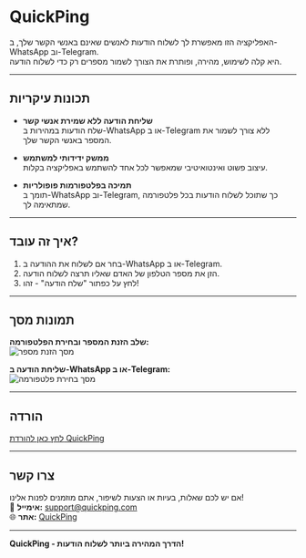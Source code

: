 # QuickPing  
האפליקציה הזו מאפשרת לך לשלוח הודעות לאנשים שאינם באנשי הקשר שלך, ב-WhatsApp וב-Telegram.  
היא קלה לשימוש, מהירה, ופותרת את הצורך לשמור מספרים רק כדי לשלוח הודעה.  

---

## תכונות עיקריות  
- **שליחת הודעה ללא שמירת אנשי קשר**  
  שלח הודעות במהירות ב-WhatsApp או ב-Telegram ללא צורך לשמור את המספר באנשי הקשר שלך.  

- **ממשק ידידותי למשתמש**  
  עיצוב פשוט ואינטואיטיבי שמאפשר לכל אחד להשתמש באפליקציה בקלות.  

- **תמיכה בפלטפורמות פופולריות**  
  תומך ב-WhatsApp וב-Telegram, כך שתוכל לשלוח הודעות בכל פלטפורמה שמתאימה לך.  

---

## איך זה עובד?  
1. בחר אם לשלוח את ההודעה ב-WhatsApp או ב-Telegram.
2. הזן את מספר הטלפון של האדם שאליו תרצה לשלוח הודעה.  
4. לחץ על כפתור "שלח הודעה" - זהו!  

---

## תמונות מסך  
**שלב הזנת המספר ובחירת הפלטפורמה:**  
![מסך הזנת מספר](https://via.placeholder.com/400x200.png?text=הזנת+מספר+טלפון)  

**שליחת הודעה ב-WhatsApp או ב-Telegram:**  
![מסך בחירת פלטפורמה](https://via.placeholder.com/400x200.png?text=בחירת+פלטפורמה)  

---

## הורדה  
[לחץ כאן להורדת QuickPing](#)  

---

## צרו קשר  
אם יש לכם שאלות, בעיות או הצעות לשיפור, אתם מוזמנים לפנות אלינו!  
📧 **אימייל:** support@quickping.com  
🌐 **אתר:** [QuickPing](#)  

---

**QuickPing - הדרך המהירה ביותר לשלוח הודעות!**

